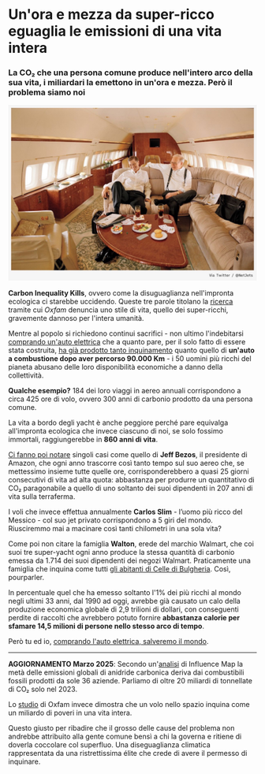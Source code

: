 # Un'ora e mezza da super-ricco eguaglia le emissioni di una vita intera

### La CO₂ che una persona comune produce nell'intero arco della sua vita, i miliardari la emettono in un'ora e mezza. Però il problema siamo noi

![Bill Gates e Warren Buffett su un NetJets Boeing 737 Business](/img/aereo-super-ricchi.jpg)

**Carbon Inequality Kills**, ovvero come la disuguaglianza nell'impronta ecologica ci starebbe uccidendo. Queste tre parole titolano la [ricerca](https://policy-practice.oxfam.org/resources/carbon-inequality-kills-why-curbing-the-excessive-emissions-of-an-elite-few-can-621656/) tramite cui *Oxfam* denuncia uno stile di vita, quello dei super-ricchi, gravemente dannoso per l'intera umanità.

Mentre al popolo si richiedono continui sacrifici - non ultimo l'indebitarsi [comprando un'auto elettrica](https://yuridiprodo.github.io/articles/2024-04-05-auto-elettrica-salva-il-mondo.html) che a quanto pare, per il solo fatto di essere stata costruita, [ha già prodotto tanto inquinamento](https://www.alvolante.it/news/auto-elettriche-inquinano-meno-ma-solo-dopo-90-000-km-390911) quanto quello di **un'auto a combustione dopo aver percorso 90.000 Km** - i 50 uomini più ricchi del pianeta abusano delle loro disponibilità economiche a danno della collettività.

**Qualche esempio?** 184 dei loro viaggi in aereo annuali corrispondono a circa 425 ore di volo, ovvero 300 anni di carbonio prodotto da una persona comune.

La vita a bordo degli yacht è anche peggiore perché pare equivalga all'impronta ecologica che invece ciascuno di noi, se solo fossimo immortali, raggiungerebbe in **860 anni di vita**.

[Ci fanno poi notare](https://www.oxfam.org/en/press-releases/billionaires-emit-more-carbon-pollution-90-minutes-average-person-does-lifetime) singoli casi come quello di **Jeff Bezos**, il presidente di Amazon, che ogni anno trascorre così tanto tempo sul suo aereo che, se mettessimo insieme tutte quelle ore, corrisponderebbero a quasi 25 giorni consecutivi di vita ad alta quota: abbastanza per produrre un quantitativo di CO₂ paragonabile a quello di uno soltanto dei suoi dipendenti in 207 anni di vita sulla terraferma.

I voli che invece effettua annualmente **Carlos Slim** - l’uomo più ricco del Messico - col suo jet privato corrispondono a 5 giri del mondo. Riusciremmo mai a macinare così tanti chilometri in una sola vita?

Come poi non citare la famiglia **Walton**, erede del marchio Walmart, che coi suoi tre super-yacht ogni anno produce la stessa quantità di carbonio emessa da 1.714 dei suoi dipendenti dei negozi Walmart. Praticamente una famiglia che inquina come tutti [gli abitanti di Celle di Bulgheria](https://it.wikipedia.org/wiki/Celle_di_Bulgheria). Così, pourparler.

In percentuale quel che ha emesso soltanto l'1% dei più ricchi al mondo negli ultimi 33 anni, dal 1990 ad oggi, avrebbe già causato un calo della produzione economica globale di 2,9 trilioni di dollari, con conseguenti perdite di raccolti che avrebbero potuto fornire **abbastanza calorie per sfamare 14,5 milioni di persone nello stesso arco di tempo**.

Però tu ed io, [comprando l'auto elettrica, salveremo il mondo](https://yuridiprodo.github.io/articles/2024-04-05-auto-elettrica-salva-il-mondo.html).

---

**AGGIORNAMENTO Marzo 2025**: Secondo un'[analisi](https://influencemap.org/briefing/The-Carbon-Majors-Database-2023-Update-31397) di Influence Map la metà delle emissioni globali di anidride carbonica deriva dai combustibili fossili prodotti da sole 36 aziende. Parliamo di oltre 20 miliardi di tonnellate di CO₂ solo nel 2023.

Lo [studio](https://policy-practice.oxfam.org/resources/carbon-inequality-in-2030-per-capita-consumption-emissions-and-the-15c-goal-621305/) di Oxfam invece dimostra che un volo nello spazio inquina come un miliardo di poveri in una vita intera.

Questo giusto per ribadire che il grosso delle cause del problema non andrebbe attribuito alla gente comune bensì a chi la governa e ritiene di doverla coccolare col superfluo. Una diseguaglianza climatica rappresentata da una ristrettissima élite che crede di avere il permesso di inquinare.